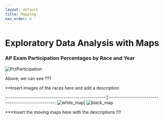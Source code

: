 ```yaml
---
layout: default
title: Mapping 
nav_order: 4
---
```



# Exploratory Data Analysis with Maps


### AP Exam Participation Percentages by Race and Year  

![PctParticipation](../../assets/images/PctParticipation.png)

Above, we can see ???

**Insert images of the races here and add a description 


:--------------------------------------------------:|:--------------------------------------------------:
![white_map](../../assets/images/white_map.png)|  ![black_map](../../assets/images/black_map.png)

***Insert the moving maps here with the descriptions !!!! 
